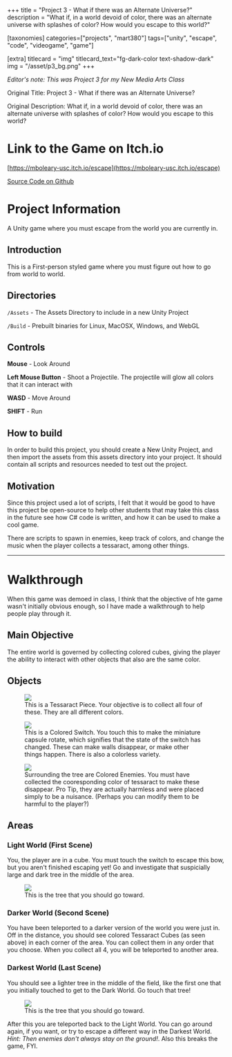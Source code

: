 +++
title = "Project 3 - What if there was an Alternate Universe?"
description = "What if, in a world devoid of color, there was an alternate universe with splashes of color? How would you escape to this world?"

[taxonomies]
categories=["projects", "mart380"]
tags=["unity", "escape", "code", "videogame", "game"]

[extra]
titlecard = "img"
titlecard_text="fg-dark-color text-shadow-dark"
img = "/asset/p3_bg.png"
+++

_Editor's note: This was Project 3 for my New Media Arts Class_ 

Original Title: Project 3 - What if there was an Alternate Universe?

Original Description: What if, in a world devoid of color, there was an alternate universe with splashes of color? How would you escape to this world?

# Link to the Game on Itch.io

[https://mboleary-usc.itch.io/escape](https://mboleary-usc.itch.io/escape)

[Source Code on Github](https://github.com/Nesdood007/escapegame)

# Project Information

A Unity game where you must escape from the world you are currently in.

## Introduction

This is a First-person styled game where you must figure out how to go from world to world.

## Directories

`/Assets` - The Assets Directory to include in a new Unity Project

`/Build` - Prebuilt binaries for Linux, MacOSX, Windows, and WebGL

## Controls

__Mouse__ - Look Around

__Left Mouse Button__ - Shoot a Projectile. The projectile will glow all colors that it can interact with

__WASD__ - Move Around

__SHIFT__ - Run

## How to build

In order to build this project, you should create a New Unity Project, and then import the assets from this assets directory into your project. It should contain all scripts and resources needed to test out the project.

## Motivation

Since this project used a lot of scripts, I felt that it would be good to have this project be open-source to help other students that may take this class in the future see how C# code is written, and how it can be used to make a cool game.

There are scripts to spawn in enemies, keep track of colors, and change the music when the player collects a tessaract, among other things.

___

# Walkthrough

When this game was demoed in class, I think that the objective of hte game wasn't initially obvious enough, so I have made a walkthrough to help people play through it.

## Main Objective

The entire world is governed by collecting colored cubes, giving the player the ability to interact with other objects that also are the same color.

## Objects

<figure>
  <img src="/asset/p3_1.png">
  <figcaption> This is a Tessaract Piece. Your objective is to collect all four of these. They are all different colors. </figcaption>
</figure>

<figure>
  <img src="/asset/p3_2.png">
  <figcaption> This is a Colored Switch. You touch this to make the miniature capsule rotate, which signifies that the state of the switch has changed. These can make walls disappear, or make other things happen. There is also a colorless variety.</figcaption>
</figure>

<figure>
  <img src="/asset/p3_3.png">
  <figcaption> Surrounding the tree are Colored Enemies. You must have collected the cooresponding color of tessaract to make these disappear. Pro Tip, they are actually harmless and were placed simply to be a nuisance. (Perhaps you can modify them to be harmful to the player?) </figcaption>
</figure>

## Areas

### Light World (First Scene)

You, the player are in a cube. You must touch the switch to escape this bow, but you aren't finished escaping yet! Go and investigate that suspicially large and dark tree in the middle of the area.

<figure>
  <img src="/asset/p3_bg.png">
  <figcaption> This is the tree that you should go toward. </figcaption>
</figure>

### Darker World (Second Scene)

You have been teleported to a darker version of the world you were just in. Off in the distance, you should see colored Tessaract Cubes (as seen above) in each corner of the area. You can collect them in any order that you choose. When you collect all 4, you will be teleported to another area.

### Darkest World (Last Scene)

You should see a lighter tree in the middle of the field, like the first one that you initially touched to get to the Dark World. Go touch that tree!

<figure>
  <img src="/asset/p3_3.png">
  <figcaption> This is the tree that you should go toward. </figcaption>
</figure>

After this you are teleported back to the Light World. You can go around again, if you want, or try to escape a different way in the Darkest World. _Hint: Then enemies don't always stay on the ground!_. Also this breaks the game, FYI.
